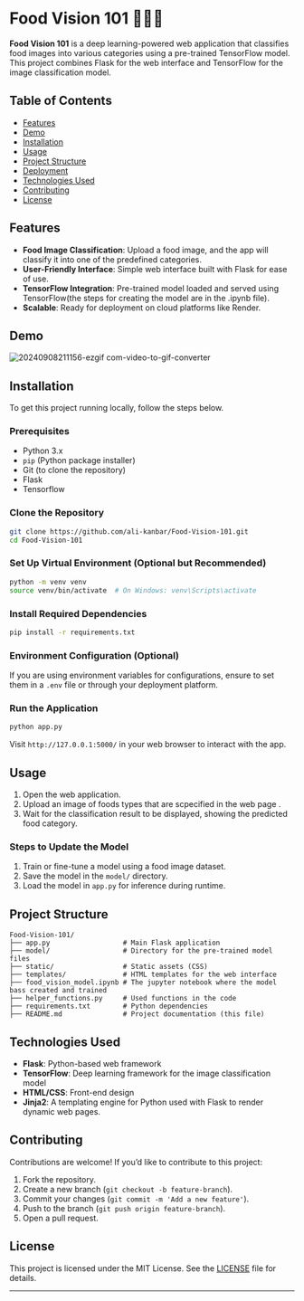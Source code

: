 # Food Vision 101 🍕🍔🍟

**Food Vision 101** is a deep learning-powered web application that classifies food images into various categories using a pre-trained TensorFlow model. This project combines Flask for the web interface and TensorFlow for the image classification model.

## Table of Contents
- [Features](#features)
- [Demo](#demo)
- [Installation](#installation)
- [Usage](#usage)
- [Project Structure](#project-structure)
- [Deployment](#deployment)
- [Technologies Used](#technologies-used)
- [Contributing](#contributing)
- [License](#license)

## Features
- **Food Image Classification**: Upload a food image, and the app will classify it into one of the predefined categories.
- **User-Friendly Interface**: Simple web interface built with Flask for ease of use.
- **TensorFlow Integration**: Pre-trained model loaded and served using TensorFlow(the steps for creating the model are in the .ipynb file).
- **Scalable**: Ready for deployment on cloud platforms like Render.

## Demo
![20240908211156-ezgif com-video-to-gif-converter](https://github.com/user-attachments/assets/6423832e-b163-410e-8055-810d9f6dd88a)


## Installation

To get this project running locally, follow the steps below.

### Prerequisites
- Python 3.x
- `pip` (Python package installer)
- Git (to clone the repository)
- Flask
- Tensorflow

### Clone the Repository
```bash
git clone https://github.com/ali-kanbar/Food-Vision-101.git
cd Food-Vision-101
```

### Set Up Virtual Environment (Optional but Recommended)
```bash
python -m venv venv
source venv/bin/activate  # On Windows: venv\Scripts\activate
```

### Install Required Dependencies
```bash
pip install -r requirements.txt
```

### Environment Configuration (Optional)
If you are using environment variables for configurations, ensure to set them in a `.env` file or through your deployment platform.

### Run the Application
```bash
python app.py
```

Visit `http://127.0.0.1:5000/` in your web browser to interact with the app.

## Usage

1. Open the web application.
2. Upload an image of foods types that are scpecified in the web page .
3. Wait for the classification result to be displayed, showing the predicted food category.

### Steps to Update the Model
1. Train or fine-tune a model using a food image dataset.
2. Save the model in the `model/` directory.
3. Load the model in `app.py` for inference during runtime.

## Project Structure
```plaintext
Food-Vision-101/
├── app.py                  # Main Flask application
├── model/                  # Directory for the pre-trained model files
├── static/                 # Static assets (CSS)
├── templates/              # HTML templates for the web interface
├── food_vision_model.ipynb # The jupyter notebook where the model bass created and trained
├── helper_functions.py     # Used functions in the code 
├── requirements.txt        # Python dependencies
├── README.md               # Project documentation (this file)
```

## Technologies Used
- **Flask**: Python-based web framework
- **TensorFlow**: Deep learning framework for the image classification model
- **HTML/CSS**: Front-end design
- **Jinja2**: A templating engine for Python used with Flask to render dynamic web pages.

## Contributing

Contributions are welcome! If you’d like to contribute to this project:

1. Fork the repository.
2. Create a new branch (`git checkout -b feature-branch`).
3. Commit your changes (`git commit -m 'Add a new feature'`).
4. Push to the branch (`git push origin feature-branch`).
5. Open a pull request.

## License

This project is licensed under the MIT License. See the [LICENSE](LICENSE) file for details.

---
